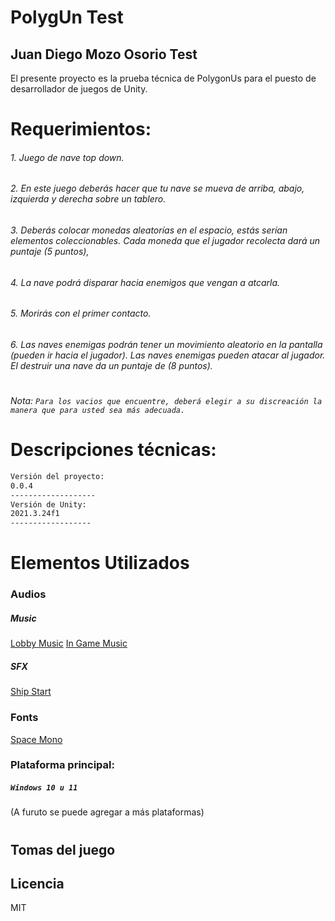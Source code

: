# PolygUn Test
## Juan Diego Mozo Osorio Test
El presente proyecto es la prueba técnica de PolygonUs para el puesto de desarrollador de juegos de Unity.

# Requerimientos:
###### 1. Juego de nave top down.
###### 2. En este juego deberás hacer que tu nave se mueva de arriba, abajo, izquierda y derecha sobre un tablero.
###### 3. Deberás colocar monedas aleatorías en el espacio, estás serían elementos coleccionables. Cada moneda que el jugador recolecta dará un puntaje (5 puntos),
###### 4. La nave podrá disparar hacia enemigos que vengan a atcarla.
###### 5. Morirás con el primer contacto.
###### 6. Las naves enemigas podrán tener un movimiento aleatorio en la pantalla (pueden ir hacia el jugador). Las naves enemigas pueden atacar al jugador. El destruir una nave da un puntaje de (8 puntos).
#
###### Nota: `Para los vacios que encuentre, deberá elegir a su discreación la manera que para usted sea más adecuada.`
#
#

# Descripciones técnicas:

```sh
Versión del proyecto:
0.0.4
-------------------
Versión de Unity:
2021.3.24f1
------------------
```

# Elementos Utilizados

### Audios
##### Music
[Lobby Music](https://freesound.org/people/Xythe/sounds/516912/ "Audio")
[In Game Music](https://pixabay.com/music/techno-trance-melodic-techno-03-extended-version-moogify-9867/ "Audio")

##### SFX
[Ship Start](https://freesound.org/people/InspectorJ/sounds/458586/ "Audio")


### Fonts
[Space Mono](https://fonts.google.com/specimen/Space+Mono/ "Font")

### Plataforma principal:
##### `Windows 10 u 11`
(A furuto se puede agregar a más plataformas)
#
## Tomas del juego


## Licencia
MIT